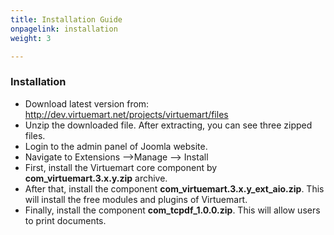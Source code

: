 ```yaml
---
title: Installation Guide
onpagelink: installation
weight: 3

---
```


### **Installation**

- Download latest version from: http://dev.virtuemart.net/projects/virtuemart/files
- Unzip the downloaded file. After extracting, you can see three zipped files.
- Login to the admin panel of Joomla website.
- Navigate to Extensions –&gt;Manage –&gt; Install
- First, install the Virtuemart core component by **com\_virtuemart.3.x.y.zip** archive.
- After that, install the component **com\_virtuemart.3.x.y\_ext\_aio.zip**. This will install the free modules and plugins of Virtuemart.
- Finally, install the component **com\_tcpdf\_1.0.0.zip**. This will allow users to print documents.
 
